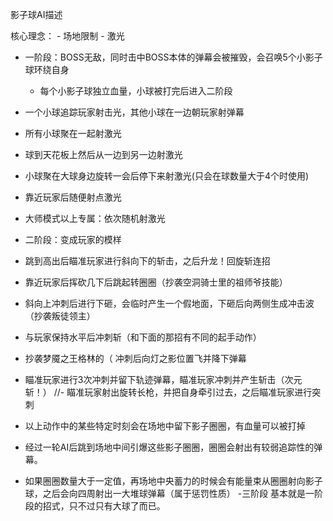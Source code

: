 
影子球AI描述

核心理念：
	- 场地限制
	- 激光

- 一阶段：BOSS无敌，同时击中BOSS本体的弹幕会被摧毁，会召唤5个小影子球环绕自身					
	- 每个小影子球独立血量，小球被打完后进入二阶段

- 一个小球追踪玩家射击光，其他小球在一边朝玩家射弹幕
- 所有小球聚在一起射激光
- 球到天花板上然后从一边到另一边射激光
- 小球聚在大球身边旋转一会后停下来射激光(只会在球数量大于4个时使用)
- 靠近玩家后随便射点激光
- 大师模式以上专属：依次随机射激光

- 二阶段：变成玩家的模样
- 跳到高出后瞄准玩家进行斜向下的斩击，之后升龙！回旋斩连招
- 靠近玩家后挥砍几下后跳起转圈圈（抄袭空洞骑士里的祖师爷技能）
- 斜向上冲刺后进行下砸，会临时产生一个假地面，下砸后向两侧生成冲击波（抄袭叛徒领主）
- 与玩家保持水平后冲刺斩（和下面的那招有不同的起手动作）
- 抄袭梦魇之王格林的（ 冲刺后向灯之影位置飞并降下弹幕
- 瞄准玩家进行3次冲刺并留下轨迹弹幕，瞄准玩家冲刺并产生斩击（次元斩！）
//- 瞄准玩家射出旋转长枪，并把自身牵引过去，之后瞄准玩家进行突刺

- 以上动作中的某些特定时刻会在场地中留下影子圈圈，有血量可以被打掉
- 经过一轮AI后跳到场地中间引爆这些影子圈圈，圈圈会射出有较弱追踪性的弹幕。
- 如果圈圈数量大于一定值，再场地中央蓄力的时候会有能量束从圈圈射向影子球，之后会向四周射出一大堆球弹幕（属于惩罚性质）
-三阶段
基本就是一阶段的招式，只不过只有大球了而已。
